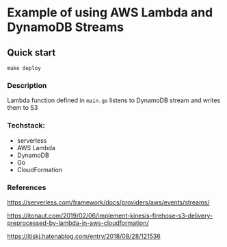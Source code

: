# Example of using AWS Lambda and DynamoDB Streams

## Quick start
`make deploy`

### Description
Lambda function defined in `main.go` listens to DynamoDB stream and writes them to S3

### Techstack:
- serverless
- AWS Lambda
- DynamoDB
- Go
- CloudFormation

### References
https://serverless.com/framework/docs/providers/aws/events/streams/

https://itonaut.com/2019/02/06/implement-kinesis-firehose-s3-delivery-preprocessed-by-lambda-in-aws-cloudformation/

https://itiskj.hatenablog.com/entry/2018/08/28/121536